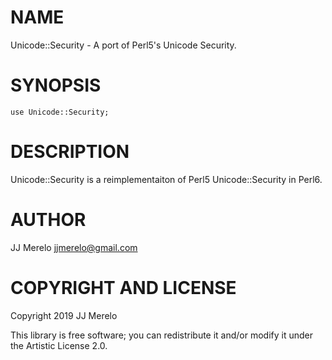 NAME
====

Unicode::Security - A port of Perl5's Unicode Security.

SYNOPSIS
========

```perl6
use Unicode::Security;
```

DESCRIPTION
===========

Unicode::Security is a reimplementaiton of Perl5 Unicode::Security in Perl6.


AUTHOR
======

JJ Merelo <jjmerelo@gmail.com>

COPYRIGHT AND LICENSE
=====================

Copyright 2019 JJ Merelo

This library is free software; you can redistribute it and/or modify it under the Artistic License 2.0.

